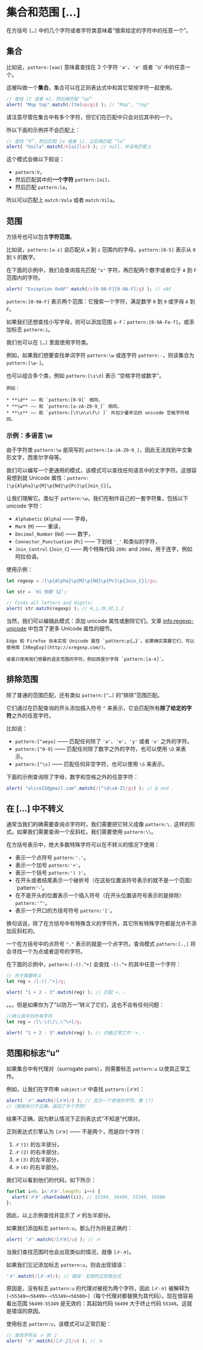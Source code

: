 # 集合和范围 [...]

在方括号 `[…]` 中的几个字符或者字符类意味着“搜索给定的字符中的任意一个”。

## 集合

比如说，`pattern:[eao]` 意味着查找在 3 个字符 `'a'`、`'e'` 或者 `'o' 中的任意一个。

这被叫做一个**集合**。集合可以在正则表达式中和其它常规字符一起使用。

```js run
// 查找 [t 或者 m]，然后再匹配 “op”
alert( "Mop top".match(/[tm]op/gi) ); // "Mop", "top"
```

请注意尽管在集合中有多个字符，但它们在匹配中只会对应其中的一个。

所以下面的示例并不会匹配上：

```js run
// 查找 “V”，然后匹配 [o 或者 i]，之后再匹配 “la”
alert( "Voila".match(/V[oi]la/) ); // null，并没有匹配上
```

这个模式会做以下假设：

- `pattern:V`，
- 然后匹配其中的**一个字符** `pattern:[oi]`，
- 然后匹配 `pattern:la`，

所以可以匹配上 `match:Vola` 或者 `match:Vila`。

## 范围

方括号也可以包含**字符范围**。

比如说，`pattern:[a-z]` 会匹配从 `a` 到 `z` 范围内的字母，`pattern:[0-5]` 表示从 `0` 到 `5` 的数字。

在下面的示例中，我们会查询首先匹配 `"x"` 字符，再匹配两个数字或者位于 `A` 到 `F` 范围内的字符。

```js run
alert( "Exception 0xAF".match(/x[0-9A-F][0-9A-F]/g) ); // xAF
```

`pattern:[0-9A-F]` 表示两个范围：它搜索一个字符，满足数字 `0` 到 `9` 或字母 `A` 到 `F`。

如果我们还想查找小写字母，则可以添加范围 `a-f`：`pattern:[0-9A-Fa-f]`。或添加标志 `pattern:i`。

我们也可以在 `[…]` 里面使用字符类。

例如，如果我们想要查找单词字符 `pattern:\w` 或连字符 `pattern:-`，则该集合为 `pattern:[\w-]`。

也可以组合多个类，例如 `pattern:[\s\d]` 表示 “空格字符或数字”。

```smart header="字符类是某些字符集的简写"
例如：

* **\d** —— 和 `pattern:[0-9]` 相同，
* **\w** —— 和 `pattern:[a-zA-Z0-9_]` 相同，
* **\s** —— 和 `pattern:[\t\n\v\f\r ]` 外加少量罕见的 unicode 空格字符相同。
```

### 示例：多语言 \w

由于字符类 `pattern:\w` 是简写的 `pattern:[a-zA-Z0-9_]`，因此无法找到中文象形文字，西里尔字母等。

我们可以编写一个更通用的模式，该模式可以查找任何语言中的文字字符。这很容易想到就 Unicode 属性：`pattern:[\p{Alpha}\p{M}\p{Nd}\p{Pc}\p{Join_C}]`。

让我们理解它。类似于 `pattern:\w`，我们在制作自己的一套字符集，包括以下 unicode 字符：

* `Alphabetic` (`Alpha`) —— 字母，
* `Mark` (`M`) —— 重读，
* `Decimal_Number` (`Nd`) —— 数字，
* `Connector_Punctuation` (`Pc`) —— 下划线 `'_'` 和类似的字符，
* `Join_Control` (`Join_C`) —— 两个特殊代码 `200c` and `200d`，用于连字，例如阿拉伯语。

使用示例：

```js run
let regexp = /[\p{Alpha}\p{M}\p{Nd}\p{Pc}\p{Join_C}]/gu;

let str = `Hi 你好 12`;

// finds all letters and digits:
alert( str.match(regexp) ); // H,i,你,好,1,2
```

当然，我们可以编辑此模式：添加 unicode 属性或删除它们。文章 <info:regexp-unicode> 中包含了更多 Unicode 属性的细节。

```warn header="Edge 和 Firefox 不支持 Unicode 属性"
Edge 和 Firefox 尚未实现 Unicode 属性 `pattern:p{…}`。如果确实需要它们，可以使用库 [XRegExp](http://xregexp.com/)。

或者只使用我们想要的语言范围的字符，例如西里尔字母 `pattern:[а-я]`。
```

## 排除范围

除了普通的范围匹配，还有类似 `pattern:[^…]` 的“排除”范围匹配。

它们通过在匹配查询的开头添加插入符号 `^` 来表示，它会匹配所有**除了给定的字符**之外的任意字符。

比如说：

- `pattern:[^aeyo]` —— 匹配任何除了 `'a'`、`'e'`、`'y'` 或者 `'o'` 之外的字符。
- `pattern:[^0-9]` —— 匹配任何除了数字之外的字符，也可以使用 `\D` 来表示。
- `pattern:[^\s]` —— 匹配任何非空字符，也可以使用 `\S` 来表示。

下面的示例查询除了字母，数字和空格之外的任意字符：

```js run
alert( "alice15@gmail.com".match(/[^\d\sA-Z]/gi) ); // @ and .
```

## 在 […] 中不转义

通常当我们的确需要查询点字符时，我们需要把它转义成像 `pattern:\.` 这样的形式。如果我们需要查询一个反斜杠，我们需要使用 `pattern:\\`。

在方括号表示中，绝大多数特殊字符可以在不转义的情况下使用：

- 表示一个点符号 `pattern:'.'`。
- 表示一个加号 `pattern:'+'`。
- 表示一个括号 `pattern:'( )'`。
- 在开头或者结尾表示一个破折号（在这些位置该符号表示的就不是一个范围） `pattern:'-'。
- 在不是开头的位置表示一个插入符号（在开头位置该符号表示的是排除）`pattern:'^'`。
- 表示一个开口的方括号符号 `pattern:'['`。

换句话说，除了在方括号中有特殊含义的字符外，其它所有特殊字符都是允许不添加反斜杠的。

一个在方括号中的点符号 `"."` 表示的就是一个点字符。查询模式 `pattern:[.,]` 将会寻找一个为点或者逗号的字符。

在下面的示例中，`pattern:[-().^+]` 会查找 `-().^+` 的其中任意一个字符：

```js run
// 并不需要转义
let reg = /[-().^+]/g;

alert( "1 + 2 - 3".match(reg) ); // 匹配 +，-
```

。。。但是如果你为了“以防万一”转义了它们，这也不会有任何问题：

```js run
//转义其中的所有字符
let reg = /[\-\(\)\.\^\+]/g;

alert( "1 + 2 - 3".match(reg) ); // 仍能正常工作：+，-
```

## 范围和标志“u”

如果集合中有代理对（surrogate pairs），则需要标志 `pattern:u` 以使其正常工作。

例如，让我们在字符串 `subject:𝒳` 中查找 `pattern:[𝒳𝒴]`：

```js run
alert( '𝒳'.match(/[𝒳𝒴]/) ); // 显示一个奇怪的字符，像 [?]
//（搜索执行不正确，返回了半个字符）
```

结果不正确，因为默认情况下正则表达式“不知道”代理对。

正则表达式引擎认为 `[𝒳𝒴]` —— 不是两个，而是四个字符：
1. `𝒳` `(1)` 的左半部分，
2. `𝒳` `(2)` 的右半部分，
3. `𝒴` `(3)` 的左半部分，
4. `𝒴` `(4)` 的右半部分。

我们可以看到他们的代码，如下所示：

```js run
for(let i=0; i<'𝒳𝒴'.length; i++) {
  alert('𝒳𝒴'.charCodeAt(i)); // 55349, 56499, 55349, 56500
};
```

因此，以上示例查找并显示了 `𝒳` 的左半部分。

如果我们添加标志 `pattern:u`，那么行为将是正确的：

```js run
alert( '𝒳'.match(/[𝒳𝒴]/u) ); // 𝒳
```

当我们查找范围时也会出现类似的情况，就像 `[𝒳-𝒴]`。

如果我们忘记添加标志 `pattern:u`，则会出现错误：

```js run
'𝒳'.match(/[𝒳-𝒴]/); // 错误：无效的正则表达式
```

原因是，没有标志 `pattern:u` 的代理对被视为两个字符，因此 `[𝒳-𝒴]` 被解释为 `[<55349><56499>-<55349><56500>]`（每个代理对都替换为其代码）。现在很容易看出范围 `56499-55349` 是无效的：其起始代码 `56499` 大于终止代码 `55349`。这就是错误的原因。

使用标志 `pattern:u`，该模式可以正常匹配：

```js run
// 查找字符从 𝒳 到 𝒵
alert( '𝒴'.match(/[𝒳-𝒵]/u) ); // 𝒴
```
